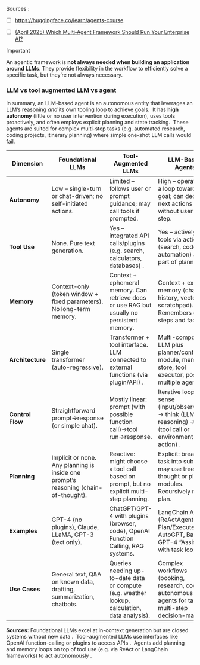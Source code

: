 

Sources : 

- [ ] https://huggingface.co/learn/agents-course
- [ ] [(April 2025) Which Multi‑Agent Framework Should Run Your Enterprise AI?](https://medium.com/@mpuig/which-multi-agent-framework-should-run-your-enterprise-ai-abdc8e09ad89)



> [!IMPORTANT]
An agentic framework is **not always needed when building an application around LLMs**. They provide flexibility in the workflow to efficiently solve a specific task, but they’re not always necessary.


### LLM vs tool augmented LLM vs agent   

In summary, an LLM-based agent is an autonomous entity that leverages an LLM’s reasoning _and_ its own tooling loop to achieve goals.  It has **high autonomy** (little or no user intervention during execution), uses tools proactively, and often employs explicit planning and state tracking.  These agents are suited for complex multi-step tasks (e.g. automated research, coding projects, itinerary planning) where simple one-shot LLM calls would fail.

|**Dimension**|**Foundational LLMs**|**Tool-Augmented LLMs**|**LLM-Based Agents**|
|---|---|---|---|
|**Autonomy**|Low – single-turn or chat-driven; no self-initiated actions.|Limited – follows user or prompt guidance; may call tools if prompted.|High – operates in a loop toward a goal; can decide next actions without user each step.|
|**Tool Use**|None. Pure text generation.|Yes – integrated API calls/plugins (e.g. search, calculators, databases) .|Yes – actively uses tools via actions (search, code, UI automation) as part of planning .|
|**Memory**|Context-only (token window + fixed parameters). No long-term memory.|Context + ephemeral memory. Can retrieve docs or use RAG but usually no persistent memory.|Context + explicit memory (chat history, vector DB, scratchpad). Remembers earlier steps and facts.|
|**Architecture**|Single transformer (auto-regressive).|Transformer + tool interface. LLM connected to external functions (via plugin/API) .|Multi-component. LLM plus planner/controller module, memory store, tool executor, possibly multiple agents.|
|**Control Flow**|Straightforward prompt→response (or simple chat).|Mostly linear: prompt (with possible function call)→tool run→response.|Iterative loop: sense (input/observation) → think (LLM reasoning) → act (tool call or environment action) .|
|**Planning**|Implicit or none. Any planning is inside one prompt’s reasoning (chain-of-thought).|Reactive: might choose a tool call based on prompt, but no explicit multi-step planning.|Explicit: breaks task into subgoals, may use tree-of-thought or planner modules. Recursively refines plan.|
|**Examples**|GPT-4 (no plugins), Claude, LLaMA, GPT-3 (text only).|ChatGPT/GPT-4 with plugins (browser, code), OpenAI Function Calling, RAG systems.|LangChain Agents (ReActAgent, Plan/Execute), AutoGPT, BabyAGI, GPT-4 “Assistant” with task loops.|
|**Use Cases**|General text, Q&A on known data, drafting, summarization, chatbots.|Queries needing up-to-date data or compute (e.g. weather lookup, calculation, data analysis).|Complex workflows (booking, research, coding), autonomous agents for tasks, multi-step decision-making.|

**Sources:** Foundational LLMs excel at in-context generation but are closed systems without new data .  Tool-augmented LLMs use interfaces like OpenAI function-calling or plugins to access APIs .  Agents add planning and memory loops on top of tool use (e.g. via ReAct or LangChain frameworks) to act autonomously .

